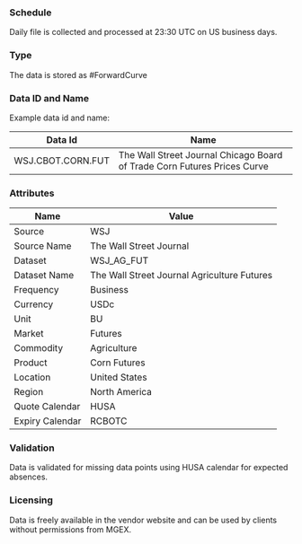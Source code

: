 ### Schedule

Daily file is collected and processed at 23:30 UTC on US business days.

### Type

The data is stored as #ForwardCurve

### Data ID and Name

Example data id and name:

|**Data Id**|**Name**|
|-|-|
|WSJ.CBOT.CORN.FUT|The Wall Street Journal Chicago Board of Trade Corn Futures Prices Curve|

### Attributes

|Name|Value|
|-|-|
|Source|WSJ|
|Source Name|The Wall Street Journal|
|Dataset|WSJ_AG_FUT|
|Dataset Name|The Wall Street Journal Agriculture Futures|
|Frequency|Business|
|Currency|USDc|
|Unit|BU|
|Market|Futures|
|Commodity|Agriculture|
|Product|Corn Futures|
|Location|United States|
|Region|North America|
|Quote Calendar|HUSA|
|Expiry Calendar|RCBOTC|

### Validation

Data is validated for missing data points using HUSA calendar for expected absences.

### Licensing

Data is freely available in the vendor website and can be used by clients without permissions from MGEX.